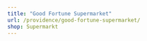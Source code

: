 ```yaml
---
title: "Good Fortune Supermarket"
url: /providence/good-fortune-supermarket/
shop: Supermarkt
---
```

